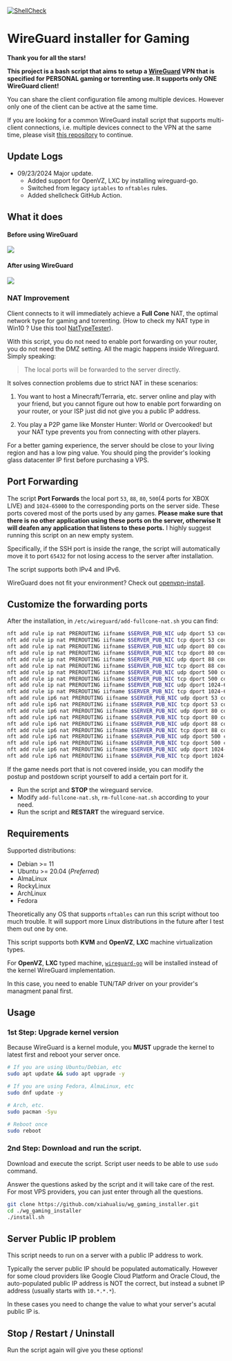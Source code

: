 [![ShellCheck](https://github.com/xiahualiu/wg_gaming_installer/actions/workflows/shellcheck.yml/badge.svg)](https://github.com/xiahualiu/wg_gaming_installer/actions/workflows/shellcheck.yml)
# WireGuard installer for Gaming

**Thank you for all the stars!**

**This project is a bash script that aims to setup a [WireGuard](https://www.wireguard.com/) VPN that is specified for PERSONAL gaming or torrenting use. It supports only ONE WireGuard client!**

You can share the client configuration file among multiple devices. However only one of the client can be active at the same time.

If you are looking for a common WireGuard install script that supports multi-client connections, i.e. multiple devices connect to the VPN at the same time, please visit [this repository](https://github.com/angristan/wireguard-install/) to continue.

## Update Logs

- 09/23/2024 Major update.
    - Added support for OpenVZ, LXC by installing wireguard-go.
    - Switched from legacy `iptables` to `nftables` rules.
    - Added shellcheck GitHub Action.

## What it does

#### Before using WireGuard

![](./imgs/before_wireguard.png)

#### After using WireGuard

![](./imgs/after_wireguard.png)

### NAT Improvement

Client connects to it will immediately achieve a **Full Cone** NAT, the optimal network type for gaming and torrenting. (How to check my NAT type in Win10 ? Use this tool [NatTypeTester](https://github.com/HMBSbige/NatTypeTester)).

With this script, you do not need to enable port forwarding on your router, you do not need the DMZ setting. All the magic happens inside Wireguard. Simply speaking: 

>The local ports will be forwarded to the server directly.

It solves connection problems due to strict NAT in these scenarios:

1. You want to host a Minecraft/Terraria, etc. server online and play with your friend, but you cannot figure out how to enable port forwarding on your router, or your ISP just did not give you a public IP address.

2. You play a P2P game like Monster Hunter: World or Overcooked! but your NAT type prevents you from connecting with other players. 

For a better gaming experience, the server should be close to your living region and has a low ping value. You should ping the provider's looking glass datacenter IP first before purchasing a VPS.

## Port Forwarding

The script **Port Forwards** the local port `53`, `88`, `80`, `500`(4 ports for XBOX LIVE) and `1024-65000` to the corresponding ports on the server side. These ports covered most of the ports used by any games. **Please make sure that there is no other application using these ports on the server, otherwise It will deafen any application that listens to these ports.** I highly suggest running this script on an new empty system. 

Specifically, if the SSH port is inside the range, the script will automatically move it to port `65432` for not losing access to the server after installation.

The script supports both IPv4 and IPv6.

WireGuard does not fit your environment? Check out [openvpn-install](https://github.com/angristan/openvpn-install).

## Customize the forwarding ports

After the installation, in `/etc/wireguard/add-fullcone-nat.sh` you can find:

```bash
nft add rule ip nat PREROUTING iifname $SERVER_PUB_NIC udp dport 53 counter dnat to $CLIENT_WG_IPV4:53 comment "WireGuardGamingInstaller" || true
nft add rule ip nat PREROUTING iifname $SERVER_PUB_NIC tcp dport 53 counter dnat to $CLIENT_WG_IPV4:53 comment "WireGuardGamingInstaller" || true
nft add rule ip nat PREROUTING iifname $SERVER_PUB_NIC udp dport 80 counter dnat to $CLIENT_WG_IPV4:80 comment "WireGuardGamingInstaller" || true
nft add rule ip nat PREROUTING iifname $SERVER_PUB_NIC tcp dport 80 counter dnat to $CLIENT_WG_IPV4:80 comment "WireGuardGamingInstaller" || true
nft add rule ip nat PREROUTING iifname $SERVER_PUB_NIC udp dport 88 counter dnat to $CLIENT_WG_IPV4:88 comment "WireGuardGamingInstaller" || true
nft add rule ip nat PREROUTING iifname $SERVER_PUB_NIC tcp dport 88 counter dnat to $CLIENT_WG_IPV4:88 comment "WireGuardGamingInstaller" || true
nft add rule ip nat PREROUTING iifname $SERVER_PUB_NIC udp dport 500 counter dnat to $CLIENT_WG_IPV4:500 comment "WireGuardGamingInstaller" || true
nft add rule ip nat PREROUTING iifname $SERVER_PUB_NIC tcp dport 500 counter dnat to $CLIENT_WG_IPV4:500 comment "WireGuardGamingInstaller" || true
nft add rule ip nat PREROUTING iifname $SERVER_PUB_NIC udp dport 1024-65000 counter dnat to $CLIENT_WG_IPV4:1024-65000 comment "WireGuardGamingInstaller" || true
nft add rule ip nat PREROUTING iifname $SERVER_PUB_NIC tcp dport 1024-65000 counter dnat to $CLIENT_WG_IPV4:1024-65000 comment "WireGuardGamingInstaller" || true
nft add rule ip6 nat PREROUTING iifname $SERVER_PUB_NIC udp dport 53 counter dnat to [$CLIENT_WG_IPV6]:53 comment "WireGuardGamingInstaller" || true
nft add rule ip6 nat PREROUTING iifname $SERVER_PUB_NIC tcp dport 53 counter dnat to [$CLIENT_WG_IPV6]:53 comment "WireGuardGamingInstaller" || true
nft add rule ip6 nat PREROUTING iifname $SERVER_PUB_NIC udp dport 80 counter dnat to [$CLIENT_WG_IPV6]:80 comment "WireGuardGamingInstaller" || true
nft add rule ip6 nat PREROUTING iifname $SERVER_PUB_NIC tcp dport 80 counter dnat to [$CLIENT_WG_IPV6]:80 comment "WireGuardGamingInstaller" || true
nft add rule ip6 nat PREROUTING iifname $SERVER_PUB_NIC udp dport 88 counter dnat to [$CLIENT_WG_IPV6]:88 comment "WireGuardGamingInstaller" || true
nft add rule ip6 nat PREROUTING iifname $SERVER_PUB_NIC tcp dport 88 counter dnat to [$CLIENT_WG_IPV6]:88 comment "WireGuardGamingInstaller" || true
nft add rule ip6 nat PREROUTING iifname $SERVER_PUB_NIC udp dport 500 counter dnat to [$CLIENT_WG_IPV6]:500 comment "WireGuardGamingInstaller" || true
nft add rule ip6 nat PREROUTING iifname $SERVER_PUB_NIC tcp dport 500 counter dnat to [$CLIENT_WG_IPV6]:500 comment "WireGuardGamingInstaller" || true
nft add rule ip6 nat PREROUTING iifname $SERVER_PUB_NIC udp dport 1024-65000 counter dnat to [$CLIENT_WG_IPV6]:1024-65000 comment "WireGuardGamingInstaller" || true
nft add rule ip6 nat PREROUTING iifname $SERVER_PUB_NIC tcp dport 1024-65000 counter dnat to [$CLIENT_WG_IPV6]:1024-65000 comment "WireGuardGamingInstaller" || true
```

If the game needs port that is not covered inside, you can modify the postup and postdown script yourself to add a certain port for it.

* Run the script and **STOP** the wireguard service.
* Modify `add-fullcone-nat.sh`, `rm-fullcone-nat.sh` according to your need.
* Run the script and **RESTART** the wireguard service.
 
## Requirements

Supported distributions:

- Debian >= 11
- Ubuntu >= 20.04 (*Preferred*)
- AlmaLinux
- RockyLinux
- ArchLinux
- Fedora

Theoretically any OS that supports `nftables` can run this script without too much trouble. It will support more Linux distributions in the future after I test them out one by one.

This script supports both **KVM** and **OpenVZ**, **LXC** machine virtualization types. 

For **OpenVZ**, **LXC** typed machine, [`wireguard-go`](https://github.com/WireGuard/wireguard-go) will be installed instead of the kernel WireGuard implementation.

In this case, you need to enable TUN/TAP driver on your provider's managment panal first.

## Usage

### 1st Step: Upgrade kernel version

Because WireGuard is a kernel module, you **MUST** upgrade the kernel to latest first and reboot your server once.

```bash
# If you are using Ubuntu/Debian, etc
sudo apt update && sudo apt upgrade -y

# If you are using Fedora, AlmaLinux, etc
sudo dnf update -y

# Arch, etc.
sudo pacman -Syu

# Reboot once
sudo reboot
```

### 2nd Step: Download and run the script.

Download and execute the script. Script user needs to be able to use `sudo` command.

Answer the questions asked by the script and it will take care of the rest. For most VPS providers, you can just enter through all the questions.

```bash
git clone https://github.com/xiahualiu/wg_gaming_installer.git
cd ./wg_gaming_installer
./install.sh
```

## Server Public IP problem

This script needs to run on a server with a public IP address to work.

Typically the server public IP should be populated automatically. However for some cloud providers like Google Cloud Platform and Oracle Cloud, the auto-populated public IP address is NOT the correct, but instead a subnet IP address (usually starts with `10.*.*.*`).

In these cases you need to change the value to what your server's acutal public IP is.

## Stop / Restart / Uninstall

Run the script again will give you these options!
